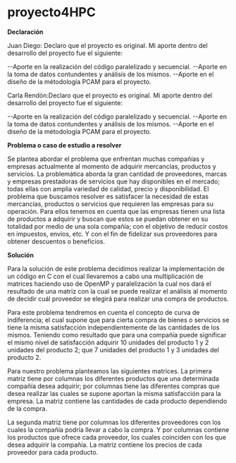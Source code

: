 # proyecto4HPC





**Declaración**

Juan Diego: Declaro que el proyecto es original. Mi aporte dentro del desarrollo del proyecto fue el siguiente:

--Aporte en la realización del código paralelizado y secuencial.
--Aporte en la toma de datos contundentes y análisis de los mismos.
--Aporte en el diseño de la métodología PCAM para el proyecto.

Carla Rendón:Declaro que el proyecto es original. Mi aporte dentro del desarrollo del proyecto fue el siguiente:

--Aporte en la realización del código paralelizado y secuencial.
--Aporte en la toma de datos contundentes y análisis de los mismos.
--Aporte en el diseño de la métodología PCAM para el proyecto.

**Problema o caso de estudio a resolver**

Se plantea abordar el problema que enfrentan muchas compañías y empresas actualmente al momento de adquirir mercancías, 
productos y servicios. La problemática aborda la gran cantidad de proveedores, marcas y empresas prestadoras de servicios que hay 
disponibles en el mercado; todas ellas con amplia variedad de calidad, precio y disponibilidad.
El problema que buscamos resolver es satisfacer la necesidad de estas mercancías, productos o servicios que requieren las empresas
para su operación. Para ellos tenemos en cuenta que las empresas tienen una lista de productos a adquirir y buscan que estos se 
puedan obtener en su totalidad por medio de una sola compañía; con el objetivo de reducir costos en impuestos, envíos, etc. 
Y con el fin de fidelizar sus proveedores para obtener descuentos o beneficios.

**Solución**

Para la solución de este problema decidimos realizar la implementación de un código en C con el cual llevaremos a cabo una multiplicación
de matrices haciendo uso de OpenMP y paralelización la cual nos dará el resultado de una matriz con la cual se puede realizar el análisis
al momento de decidir cuál proveedor se elegirá para realizar una compra de productos. 

Para este problema tendremos en cuenta el concepto de curva de indiferencia; el cual supone que para cierta compra de bienes o servicios
se tiene la misma satisfacción independientemente de las cantidades de los mismos. Teniendo como resultado que para una compañía puede
significar el mismo nivel de satisfacción adquirir 10 unidades del producto 1 y 2 unidades del producto 2; que 7 unidades del producto 1
y 3 unidades del producto 2.

Para nuestro problema planteamos las siguientes matrices. La primera matriz tiene por columnas los diferentes productos que una
determinada compañía desea adquirir; por columnas tiene las diferentes compras que desea realizar las cuales se supone aportan la misma
satisfacción para la empresa. La matriz contiene las cantidades de cada producto dependiendo de la compra.

La segunda matriz tiene por columnas los diferentes proveedores con los cuales la compañía podría llevar a cabo la compra. Y por columnas
contiene los productos que ofrece cada proveedor, los cuales coinciden con los que desea adquirir la compañía. La matriz contiene los
precios de cada proveedor para cada producto.
